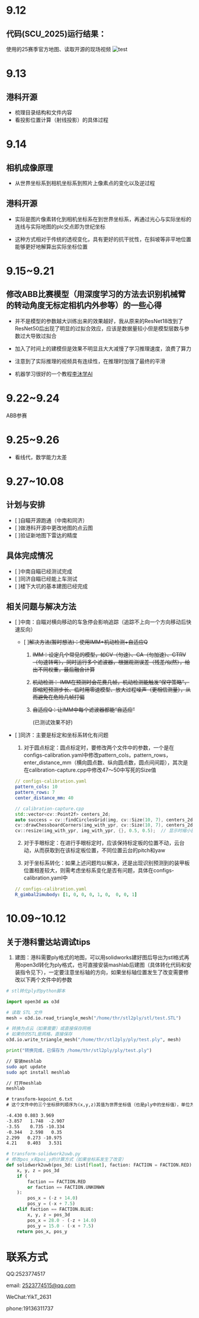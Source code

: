 # 9.12
## 代码(SCU_2025)运行结果：

使用的25赛季官方地图、读取开源的现场视频
![test](./image/9.12.png )

# 9.13
## 港科开源

* 梳理目录结构和文件内容
* 看投影位置计算（射线投影）的具体过程

# 9.14
## 相机成像原理

* 从世界坐标系到相机坐标系到照片上像素点的变化以及逆过程

## 港科开源

* 实际是图片像素转化到相机坐标系在到世界坐标系，再通过光心与实际坐标的连线与实际地图的plc交点即为世纪坐标

* 这种方式相对于传统的透视变化，具有更好的抗干扰性，在斜坡等非平地位置能够更好地解算出实际坐标位置

# 9.15~9.21
## 修改ABB比赛模型（用深度学习的方法去识别机械臂的转动角度无标定相机内外参等）的一些心得

* 并不是模型的参数越大训练出来的效果越好，我从原来的ResNet18改到了ResNet50后出现了明显的过拟合效应，应该是数据量较小但是模型层数与参数过大导致过拟合

* 加入了时间上的建模但是效果不明显且大大减慢了学习推理速度，浪费了算力

* 注意到了实际推理的视频具有连续性，在推理时加强了最终的平滑

* 机器学习很好的一个教程[李沐学AI](https://www.bilibili.com/video/BV1if4y147hS/?spm_id_from=333.337.search-card.all.click&vd_source=f5d67b6263fc5e307cc830f79e320af5)

# 9.22~9.24

ABB参赛

# 9.25~9.26

* 看线代，数学能力太差

# 9.27~10.08

## 计划与安排

- [ ]自瞄开源跑通（中南和同济）
- [ ]做港科开源中更改地图的点云图
- [ ]验证新地图下雷达的精度

## 具体完成情况
- [ ]中南自瞄已经测试完成
- [ ]同济自瞄已经能上车测试
- [ ]楼下大坑的基本建图已经完成

## 相关问题与解决方法

- [ ]中南：自瞄对横向移动的车急停会影响追踪（追踪不上向一个方向移动后快速反向）
    
    - [ ]~~解决方法(暂时想法)：使用IMM+机动检测+自适应Q~~
       
        1. ~~IMM：设定几个常见的模型，如CV（匀速）、CA（匀加速）、CTRV（匀速转弯），同时运行多个滤波器，根据观测误差（残差/似然），给出不同权重，最后融合计算~~

        2. ~~机动检测： IMM在预测时会花费几帧，机动检测能触发“保守策略”，即缩短预测步长、临时用零速模型、放大过程噪声（更相信测量），从而避免在危险几帧打偏~~

        3. ~~自适应Q：让IMM中每个滤波器都能“自适应”~~

           (已测试效果不好)



- [ ]同济：主要是标定和坐标系转化有问题
           
     1. 对于圆点标定：圆点标定时，要修改两个文件中的参数，一个是在configs-calibration.yaml中修改pattern_cols，pattern_rows，enter_distance_mm（横向圆点数、纵向圆点数，圆点间间距），其次是在calibration-capture.cpp中修改47～50中写死的Size值
     
     ```yaml
     // configs-calibration.yaml
     pattern_cols: 10
     pattern_rows: 7
     center_distance_mm: 40
     ```

     ```cpp
     // calibration-capture.cpp
     std::vector<cv::Point2f> centers_2d;
    auto success = cv::findCirclesGrid(img, cv::Size(10, 7), centers_2d);  // 默认是对称圆点图案
    cv::drawChessboardCorners(img_with_ypr, cv::Size(10, 7), centers_2d, success);  // 显示识别结果
    cv::resize(img_with_ypr, img_with_ypr, {}, 0.5, 0.5);  // 显示时缩小图片尺寸
    ```

    2. 对于手眼标定：在进行手眼标定时，应该保持标定板的位置不动，云台动，从而获取到在该标定板位置，不同位置云台的pitch和yaw

    3. 对于坐标系转化：如果上述问题均以解决，还是出现识别预测到的装甲板位置相差较大，则需考虑坐标系变化是否有问题，具体在configs-calibration.yaml中

    ```yaml
    // configs-calibration.yaml
    R_gimbal2imubody: [1, 0, 0, 0, 1, 0,  0, 0, 1]
    ```

# 10.09~10.12

## 关于港科雷达站调试tips

1. 建图：港科需要ply格式的地图，可以用solidworks建好图后导出为stl格式再用open3d转化为ply格式，也可直接安装mashlab后建图（具体转化代码和安装指令见下），一定要注意坐标轴的方向，如果坐标轴位置发生了改变需要修改以下两个文件中的参数

```python
# stl转化ply的python脚本

import open3d as o3d

# 读取 STL 文件
mesh = o3d.io.read_triangle_mesh("/home/thr/stl2ply/stl/test.STL")

# 转换为点云（如果需要）或直接保存网格
# 如果你的STL是网格，直接保存
o3d.io.write_triangle_mesh("/home/thr/stl2ply/ply/test.ply", mesh)

print("转换完成，已保存为 /home/thr/stl2ply/ply/test.ply")

```

```bash
// 安装meshlab
sudo apt update
sudo apt install meshlab

// 打开meshlab
meshlab
```

```txt
# transform-kepoint_6.txt
# 这个文件中的三个坐标排列顺序为(x,y,z)其值为世界坐标值（也是ply中的坐标值），单位为m

-4.430 0.803 3.969
-3.857   1.748  -2.907 
-3.55    0.735 -10.334 
-0.344   2.598   0.35
2.299   0.273 -10.975
4.21    0.403   3.531
```

```python
# transform-solidwork2uwb.py
# 修改pos_x和pos_y的计算方式（如果坐标系发生了改变）
def solidwork2uwb(pos_3d: List[float], faction: FACTION = FACTION.RED) -> List[float]:
    x, y, z = pos_3d
    if (
        faction == FACTION.RED
        or faction == FACTION.UNKONWN
    ):
        pos_x = (-z + 14.0)
        pos_y = (-x + 7.5)
    elif faction == FACTION.BLUE:
        x, y, z = pos_3d
        pos_x = 28.0 - (-z + 14.0)
        pos_y = 15.0 - (-x + 7.5)
    return pos_x, pos_y
```

# 联系方式

 QQ:2523774517
 
 email: 2523774515@qq.com
 
 WeChat:YikT_2631
 
 phone:19136311737
